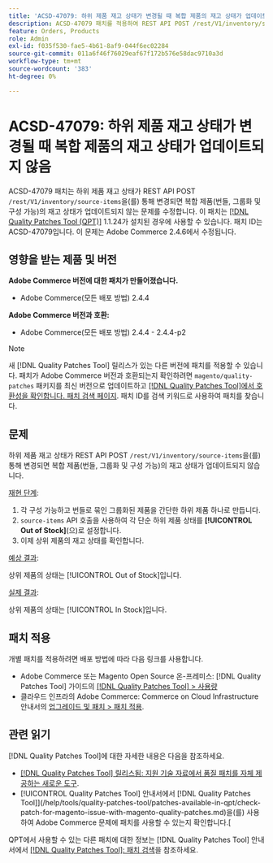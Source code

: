 ```yaml
---
title: 'ACSD-47079: 하위 제품 재고 상태가 변경될 때 복합 제품의 재고 상태가 업데이트되지 않음'
description: ACSD-47079 패치를 적용하여 REST API POST /rest/V1/inventory/source-items를 통해 하위 제품 재고 상태가 변경될 때 합성 제품(번들, 그룹화 및 구성 가능) 재고 상태가 업데이트되지 않는 Adobe Commerce 문제를 수정합니다.
feature: Orders, Products
role: Admin
exl-id: f035f530-fae5-4b61-8af9-044f6ec02284
source-git-commit: 011a6f46f76029eaf67f172b576e58dac9710a3d
workflow-type: tm+mt
source-wordcount: '383'
ht-degree: 0%

---
```


# ACSD-47079: 하위 제품 재고 상태가 변경될 때 복합 제품의 재고 상태가 업데이트되지 않음

ACSD-47079 패치는 하위 제품 재고 상태가 REST API POST `/rest/V1/inventory/source-items`을(를) 통해 변경되면 복합 제품(번들, 그룹화 및 구성 가능)의 재고 상태가 업데이트되지 않는 문제를 수정합니다. 이 패치는 [[!DNL Quality Patches Tool (QPT)]](https://experienceleague.adobe.com/en/docs/commerce-operations/tools/quality-patches-tool/quality-patches-tool-to-self-serve-quality-patches) 1.1.24가 설치된 경우에 사용할 수 있습니다. 패치 ID는 ACSD-47079입니다. 이 문제는 Adobe Commerce 2.4.6에서 수정됩니다.

## 영향을 받는 제품 및 버전

**Adobe Commerce 버전에 대한 패치가 만들어졌습니다.**

* Adobe Commerce(모든 배포 방법) 2.4.4

**Adobe Commerce 버전과 호환:**

* Adobe Commerce(모든 배포 방법) 2.4.4 - 2.4.4-p2

>[!NOTE]
>
>새 [!DNL Quality Patches Tool] 릴리스가 있는 다른 버전에 패치를 적용할 수 있습니다. 패치가 Adobe Commerce 버전과 호환되는지 확인하려면 `magento/quality-patches` 패키지를 최신 버전으로 업데이트하고 [[!DNL Quality Patches Tool]에서 호환성을 확인합니다. 패치 검색 페이지](https://experienceleague.adobe.com/tools/commerce-quality-patches/index.html). 패치 ID를 검색 키워드로 사용하여 패치를 찾습니다.

## 문제

하위 제품 재고 상태가 REST API POST `/rest/V1/inventory/source-items`을(를) 통해 변경되면 복합 제품(번들, 그룹화 및 구성 가능)의 재고 상태가 업데이트되지 않습니다.

<u>재현 단계</u>:

1. 각 구성 가능하고 번들로 묶인 그룹화된 제품을 간단한 하위 제품 하나로 만듭니다.
1. `source-items` API 호출을 사용하여 각 단순 하위 제품 상태를 **[!UICONTROL Out of Stock]**(으)로 설정합니다.
1. 이제 상위 제품의 재고 상태를 확인합니다.

<u>예상 결과</u>:

상위 제품의 상태는 [!UICONTROL Out of Stock]입니다.

<u>실제 결과</u>:

상위 제품의 상태는 [!UICONTROL In Stock]입니다.

## 패치 적용

개별 패치를 적용하려면 배포 방법에 따라 다음 링크를 사용합니다.

* Adobe Commerce 또는 Magento Open Source 온-프레미스: [!DNL Quality Patches Tool] 가이드의 [[!DNL Quality Patches Tool] > 사용량](/help/tools/quality-patches-tool/usage.md)
* 클라우드 인프라의 Adobe Commerce: Commerce on Cloud Infrastructure 안내서의 [업그레이드 및 패치 > 패치 적용](https://experienceleague.adobe.com/docs/commerce-cloud-service/user-guide/develop/upgrade/apply-patches.html).

## 관련 읽기

[!DNL Quality Patches Tool]에 대한 자세한 내용은 다음을 참조하세요.

* [[!DNL Quality Patches Tool] 릴리스됨: 지원 기술 자료에서 품질 패치를 자체 제공하는 새로운 도구](https://experienceleague.adobe.com/en/docs/commerce-operations/tools/quality-patches-tool/quality-patches-tool-to-self-serve-quality-patches).
* [!UICONTROL Quality Patches Tool] 안내서에서  [!DNL Quality Patches Tool]](/help/tools/quality-patches-tool/patches-available-in-qpt/check-patch-for-magento-issue-with-magento-quality-patches.md)을(를) 사용하여 Adobe Commerce 문제에 패치를 사용할 수 있는지 확인합니다.[


QPT에서 사용할 수 있는 다른 패치에 대한 정보는 [!DNL Quality Patches Tool] 안내서에서 [[!DNL Quality Patches Tool]: 패치 검색](https://experienceleague.adobe.com/tools/commerce-quality-patches/index.html)을 참조하세요.
